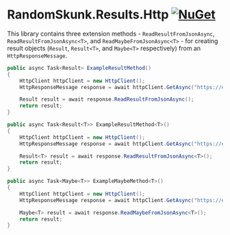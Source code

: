 # RandomSkunk.Results.Http [![NuGet](https://img.shields.io/nuget/vpre/RandomSkunk.Results.Http.svg)](https://www.nuget.org/packages/RandomSkunk.Results.Http)

This library contains three extension methods - `ReadResultFromJsonAsync`, `ReadResultFromJsonAsync<T>`, and `ReadMaybeFromJsonAsync<T>` - for creating result objects (`Result`, `Result<T>`, and `Maybe<T>` respectively) from an `HttpResponseMessage`.

```c#
public async Task<Result> ExampleResultMethod()
{
    HttpClient httpClient = new HttpClient();
    HttpResponseMessage response = await httpClient.GetAsync("https://example.com");

    Result result = await response.ReadResultFromJsonAsync();
    return result;
}

public async Task<Result<T>> ExampleResultMethod<T>()
{
    HttpClient httpClient = new HttpClient();
    HttpResponseMessage response = await httpClient.GetAsync("https://example.com");

    Result<T> result = await response.ReadResultFromJsonAsync<T>();
    return result;
}

public async Task<Maybe<T>> ExampleMaybeMethod<T>()
{
    HttpClient httpClient = new HttpClient();
    HttpResponseMessage response = await httpClient.GetAsync("https://example.com");

    Maybe<T> result = await response.ReadMaybeFromJsonAsync<T>();
    return result;
}
```
